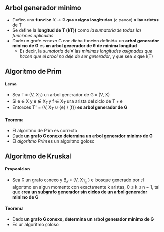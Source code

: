 ## Arbol generador minimo
- Defino una **funcion** X -> R **que asigna longitudes** (o pesos) **a las aristas** de T
- Se define la **longitud de T (l(T))** como _la sumatoria de todas las funciones aplicadas_
- Dado un grafo conexo G con dicha funcion definida, un **arbol generador minimo de G** es **un arbol generador de G de minima longitud**
	- Es decir, la _sumatoria_ de $\forall$ las _minimas longitudes asignadas que hacen que el arbol no deje de ser generador_, y que sea $\leq$ que l(T)

## Algoritmo de Prim
#### Lema
- Sea T = (V, X$_T$) un arbol generador de G = (V, X)
- Si e ∈ X y e $\notin$ X$_T$ y f ∈ X$_T$ una arista del ciclo de T + e
- Entonces **T'** = (V, X$_T$ ∪ {e} \ {f}) **es arbol generador de G**
#### Teorema
- El algoritmo de Prim es correcto
- Dado **un grafo G conexo determina un arbol generador minimo de G**
- El _algoritmo Prim_ es un algoritmo goloso
## Algoritmo de Kruskal
#### Proposicion
- Sea G un grafo conexo y B$_k$ = (V, X$_{T_k}$ ) el bosque generado por el algoritmo en algun momento con exactamente k aristas, 0 $\leq$ k $\leq$ n − 1, tal que **crea un subgrafo generador sin ciclos de un arbol generador minimo de G**
#### Teorema
- Dado **un grafo G conexo, determina un arbol generador minimo de G**
- Es un algoritmo goloso
